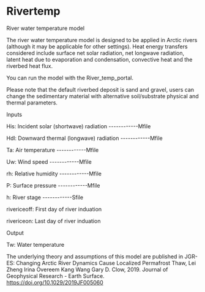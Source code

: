 # Rivertemp

River water temperature model 

The river water temperature model is designed to be applied in Arctic rivers (although it may be applicable for other settings). Heat energy transfers considered include surface net solar radiation, net longwave radiation, latent heat due to evaporation and condensation, convective heat and the riverbed heat flux. 

You can run the model with the River_temp_portal.

Please note that the default riverbed deposit is sand and gravel, users can change the sedimentary material with alternative soil/substrate physical and thermal parameters. 

Inputs

His: Incident solar (shortwave) radiation    ------------Mfile 

Hdl: Downward thermal (longwave) radiation   ------------Mfile 

Ta: Air temperature                          ------------Mfile 

Uw: Wind speed                               ------------Mfile 

rh: Relative humidity                        ------------Mfile 

P: Surface pressure                          ------------Mfile 

h: River stage                               ------------Sfile 

rivericeoff: First day of river induation

rivericeon: Last day of river induation

Output

Tw: Water temperature

The underlying theory and assumptions of this model are published in JGR-ES: Changing Arctic River Dynamics Cause Localized Permafrost Thaw, Lei Zheng Irina Overeem Kang Wang Gary D. Clow, 2019. Journal of Geophysical Research - Earth Surface. https://doi.org/10.1029/2019JF005060

